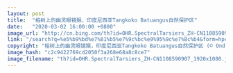 ```yaml
---
layout: post
title:  "榕树上的幽灵眼镜猴，印度尼西亚Tangkoko Batuangus自然保护区"
date:   "2020-03-02 16:00:00 +0800"
image_url: "http://cn.bing.com/th?id=OHR.SpectralTarsiers_ZH-CN1108590907_1920x1080.jpg&rf=LaDigue_1920x1080.jpg&pid=hp"
link: "/search?q=%e5%b9%bd%e7%81%b5%e7%9c%bc%e9%95%9c%e7%8c%b4&form=hpcapt&mkt=zh-cn"
copyright: "榕树上的幽灵眼镜猴，印度尼西亚Tangkoko Batuangus自然保护区 (© Ondrej Prosicky/Shutterstock)"
image_hash: "c2c9422769cd2050f3a268e68a8c8ce7"
image_filename: "th?id=OHR.SpectralTarsiers_ZH-CN1108590907_1920x1080.jpg&rf=LaDigue_1920x1080.jpg&pid=hp"
---
```

